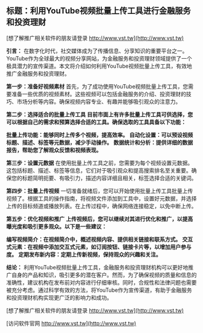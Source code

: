 ## **标题：利用YouTube视频批量上传工具进行金融服务和投资理财**

[想了解推广相关软件的朋友请登录 http://www.vst.tw](http://www.vst.tw)

**引言：**
在数字化时代，社交媒体成为了传播信息、分享知识的重要平台之一。YouTube作为全球最大的视频分享网站，为金融服务和投资理财领域提供了一个极具潜力的宣传渠道。本文将介绍如何利用YouTube视频批量上传工具，有效地推广金融服务和投资理财。

**第一步：准备好视频素材**
首先，为了成功使用YouTube视频批量上传工具，您需要准备一些优质的视频素材。这些视频可以包括金融服务的介绍、投资理财的技巧、市场分析等内容。确保视频内容专业、有趣并能够吸引观众的注意力。

**第二步：选择适合的批量上传工具**
**目前市面上有许多批量上传工具可供选择，您可以根据自己的需求和预算选择合适的工具。确保选取的工具具备以下功能：**

**批量上传功能：能够同时上传多个视频，提高效率。**
**自动化设置：可以预设视频标题、描述、标签等元数据，减少手动操作。**
**数据统计和分析：提供详细的数据报告，帮助您了解观众反馈和视频表现。**

**第三步：设置元数据**
在使用批量上传工具之前，您需要为每个视频设置元数据。这包括标题、描述、标签等信息，它们对于吸引观众和提高搜索排名至关重要。确保您的标题简明扼要、有吸引力，描述内容详细且相关，标签选择合适的关键词。

**第四步：批量上传视频**
一切准备就绪后，您可以开始使用批量上传工具批量上传视频了。根据工具的操作指南，将视频文件添加到工具中，设置好元数据，并选择上传的目标频道或播放列表。在上传过程中，确保网络连接稳定，以免中断上传。

**第五步：优化视频和推广**
**上传视频后，您可以继续对其进行优化和推广，以提高曝光度和吸引更多观众。以下是一些建议：**

**编写视频简介：在视频简介中，概述视频内容、提供相关链接和联系方式。**
**交互式元素：在视频中添加交互式元素，如订阅按钮、链接卡片等，以增加用户参与度。**
**定期发布新内容：定期上传新视频，保持观众的兴趣和关注。**

**结论：**
利用YouTube视频批量上传工具，金融服务和投资理财机构可以更好地推广自身的产品和知识，吸引更多的潜在客户。然而，为了确保视频的质量和信息的准确性，建议机构在发布前对内容进行仔细审核。同时，合规性和法律问题也需要被充分考虑。通过科学有效的方法，将YouTube作为宣传渠道，有助于金融服务和投资理财机构实现更广泛的影响力和成功。

[想了解推广相关软件的朋友请登录 http://www.vst.tw](http://www.vst.tw)


[访问软件官网 http://www.vst.tw](http://www.vst.tw)
